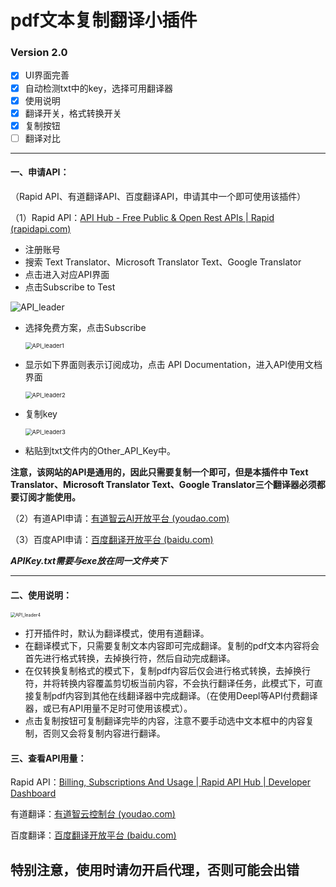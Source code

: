 

# pdf文本复制翻译小插件



### Version 2.0

- [x] UI界面完善
- [x] 自动检测txt中的key，选择可用翻译器
- [x] 使用说明
- [x] 翻译开关，格式转换开关
- [x] 复制按钮
- [ ] 翻译对比

------



#### 一、申请API：

（Rapid API、有道翻译API、百度翻译API，申请其中一个即可使用该插件）

（1）Rapid API：[API Hub - Free Public & Open Rest APIs | Rapid (rapidapi.com)](https://rapidapi.com/hub)

- 注册账号
- 搜索 Text Translator、Microsoft Translator Text、Google Translator
- 点击进入对应API界面
- 点击Subscribe to Test

![API_leader](C:\Users\zjx\Desktop\API_leader.png)

- 选择免费方案，点击Subscribe 

  <img src="https://pasery-markdown-image.oss-cn-hangzhou.aliyuncs.com/img/202304192145852.png" alt="API_leader1" style="zoom:67%;" />

- 显示如下界面则表示订阅成功，点击 API Documentation，进入API使用文档界面

  <img src="https://pasery-markdown-image.oss-cn-hangzhou.aliyuncs.com/img/202304192148531.png" alt="API_leader2" style="zoom:67%;" />

- 复制key

  <img src="https://pasery-markdown-image.oss-cn-hangzhou.aliyuncs.com/img/202304192149080.png" alt="API_leader3" style="zoom:67%;" />

- 粘贴到txt文件内的Other_API_Key中。

**注意，该网站的API是通用的，因此只需要复制一个即可，但是本插件中 Text Translator、Microsoft Translator Text、Google Translator三个翻译器必须都要订阅才能使用。**



（2）有道API申请：[有道智云AI开放平台 (youdao.com)](https://ai.youdao.com/?keyfrom=fanyi-new-nav#/)

（3）百度API申请：[百度翻译开放平台 (baidu.com)](https://fanyi-api.baidu.com/?fr=pcHeader)



***APIKey.txt需要与exe放在同一文件夹下***

------



#### 二、使用说明：

<img src="https://pasery-markdown-image.oss-cn-hangzhou.aliyuncs.com/img/202304192155032.png" alt="API_leader4" style="zoom:50%;" />

- 打开插件时，默认为翻译模式，使用有道翻译。
- 在翻译模式下，只需要复制文本内容即可完成翻译。复制的pdf文本内容将会首先进行格式转换，去掉换行符，然后自动完成翻译。
- 在仅转换复制格式的模式下，复制pdf内容后仅会进行格式转换，去掉换行符，并将转换内容覆盖剪切板当前内容，不会执行翻译任务，此模式下，可直接复制pdf内容到其他在线翻译器中完成翻译。（在使用Deepl等API付费翻译器，或已有API用量不足时可使用该模式）。
- 点击复制按钮可复制翻译完毕的内容，注意不要手动选中文本框中的内容复制，否则又会将复制内容进行翻译。



#### 三、查看API用量：

Rapid API：[Billing, Subscriptions And Usage | Rapid API Hub | Developer Dashboard](https://rapidapi.com/developer/billing/subscriptions-and-usage)

有道翻译：[有道智云控制台 (youdao.com)](https://ai.youdao.com/console/#/)

百度翻译：[百度翻译开放平台 (baidu.com)](https://fanyi-api.baidu.com/api/trans/product/desktop?fr=pcHeader)



## 特别注意，使用时请勿开启代理，否则可能会出错